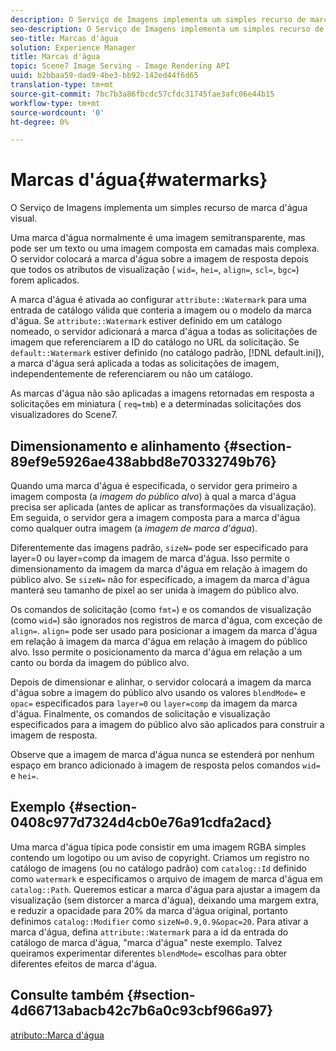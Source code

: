 ```yaml
---
description: O Serviço de Imagens implementa um simples recurso de marca d'água visual.
seo-description: O Serviço de Imagens implementa um simples recurso de marca d'água visual.
seo-title: Marcas d'água
solution: Experience Manager
title: Marcas d'água
topic: Scene7 Image Serving - Image Rendering API
uuid: b2bbaa59-dad9-4be3-bb92-142ed44f6d65
translation-type: tm+mt
source-git-commit: 7bc7b3a86fbcdc57cfdc31745fae3afc06e44b15
workflow-type: tm+mt
source-wordcount: '0'
ht-degree: 0%

---
```



# Marcas d&#39;água{#watermarks}

O Serviço de Imagens implementa um simples recurso de marca d&#39;água visual.

Uma marca d&#39;água normalmente é uma imagem semitransparente, mas pode ser um texto ou uma imagem composta em camadas mais complexa. O servidor colocará a marca d&#39;água sobre a imagem de resposta depois que todos os atributos de visualização ( `wid=`, `hei=`, `align=`, `scl=`, `bgc=`) forem aplicados.

A marca d&#39;água é ativada ao configurar `attribute::Watermark` para uma entrada de catálogo válida que conteria a imagem ou o modelo da marca d&#39;água. Se `attribute::Watermark` estiver definido em um catálogo nomeado, o servidor adicionará a marca d&#39;água a todas as solicitações de imagem que referenciarem a ID do catálogo no URL da solicitação. Se `default::Watermark` estiver definido (no catálogo padrão, [!DNL default.ini]), a marca d&#39;água será aplicada a todas as solicitações de imagem, independentemente de referenciarem ou não um catálogo.

As marcas d&#39;água não são aplicadas a imagens retornadas em resposta a solicitações em miniatura ( `req=tmb`) e a determinadas solicitações dos visualizadores do Scene7.

## Dimensionamento e alinhamento {#section-89ef9e5926ae438abbd8e70332749b76}

Quando uma marca d&#39;água é especificada, o servidor gera primeiro a imagem composta (a *imagem do público alvo*) à qual a marca d&#39;água precisa ser aplicada (antes de aplicar as transformações da visualização). Em seguida, o servidor gera a imagem composta para a marca d&#39;água como qualquer outra imagem (a *imagem de marca d&#39;água*).

Diferentemente das imagens padrão, `sizeN=` pode ser especificado para layer=0 ou layer=comp da imagem de marca d&#39;água. Isso permite o dimensionamento da imagem da marca d&#39;água em relação à imagem do público alvo. Se `sizeN=` não for especificado, a imagem da marca d&#39;água manterá seu tamanho de pixel ao ser unida à imagem do público alvo.

Os comandos de solicitação (como `fmt=`) e os comandos de visualização (como `wid=`) são ignorados nos registros de marca d&#39;água, com exceção de `align=`. `align=` pode ser usado para posicionar a imagem da marca d&#39;água em relação à imagem da marca d&#39;água em relação à imagem do público alvo. Isso permite o posicionamento da marca d&#39;água em relação a um canto ou borda da imagem do público alvo.

Depois de dimensionar e alinhar, o servidor colocará a imagem da marca d&#39;água sobre a imagem do público alvo usando os valores `blendMode=` e `opac=` especificados para `layer=0` ou `layer=comp` da imagem da marca d&#39;água. Finalmente, os comandos de solicitação e visualização especificados para a imagem do público alvo são aplicados para construir a imagem de resposta.

Observe que a imagem de marca d&#39;água nunca se estenderá por nenhum espaço em branco adicionado à imagem de resposta pelos comandos `wid=` e `hei=`.

## Exemplo {#section-0408c977d7324d4cb0e76a91cdfa2acd}

Uma marca d&#39;água típica pode consistir em uma imagem RGBA simples contendo um logotipo ou um aviso de copyright. Criamos um registro no catálogo de imagens (ou no catálogo padrão) com `catalog::Id` definido como `watermark` e especificamos o arquivo de imagem de marca d&#39;água em `catalog::Path`. Queremos esticar a marca d&#39;água para ajustar a imagem da visualização (sem distorcer a marca d&#39;água), deixando uma margem extra, e reduzir a opacidade para 20% da marca d&#39;água original, portanto definimos `catalog::Modifier` como `sizeN=0.9,0.9&opac=20`. Para ativar a marca d&#39;água, defina `attribute::Watermark` para a id da entrada do catálogo de marca d&#39;água, &quot;marca d&#39;água&quot; neste exemplo. Talvez queiramos experimentar diferentes `blendMode=` escolhas para obter diferentes efeitos de marca d&#39;água.

## Consulte também {#section-4d66713abacb42c7b6a0c93cbf966a97}

[atributo::Marca d&#39;água](../../../../../is-api/image-catalog/image-serving-api-ref/c-image-catalog-reference/c-attributes-reference/r-watermark.md#reference-942b50acb2dd43a5ae498dc41ea9ac9b)
